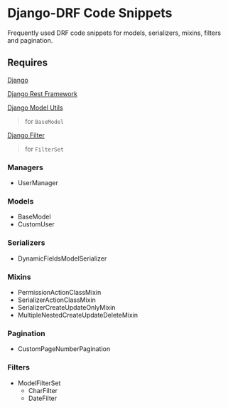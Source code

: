 # Django-DRF Code Snippets

Frequently used DRF code snippets for models, serializers, mixins, filters and pagination.

## Requires

[Django](https://github.com/django/django)

[Django Rest Framework](https://github.com/encode/django-rest-framework)

[Django Model Utils](https://github.com/jazzband/django-model-utils)
> for `BaseModel`


[Django Filter](https://github.com/carltongibson/django-filter)
> for `FilterSet`


### Managers

- UserManager


### Models

- BaseModel
- CustomUser


### Serializers

- DynamicFieldsModelSerializer


### Mixins

- PermissionActionClassMixin
- SerializerActionClassMixin
- SerializerCreateUpdateOnlyMixin
- MultipleNestedCreateUpdateDeleteMixin


### Pagination

- CustomPageNumberPagination


### Filters

- ModelFilterSet
    - CharFilter
    - DateFilter
